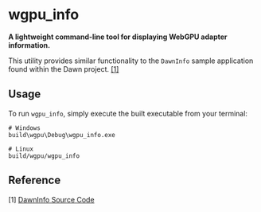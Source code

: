 # wgpu_info

**A lightweight command-line tool for displaying WebGPU adapter information.**

This utility provides similar functionality to the `DawnInfo` sample application found within the Dawn project. [[1]](#reference)

## Usage

To run `wgpu_info`, simply execute the built executable from your terminal:

```shell
# Windows
build\wgpu\Debug\wgpu_info.exe

# Linux
build/wgpu/wgpu_info
```

## Reference

[1] [DawnInfo Source Code](https://dawn.googlesource.com/dawn/+/refs/heads/main/src/dawn/samples/DawnInfo.cpp)
